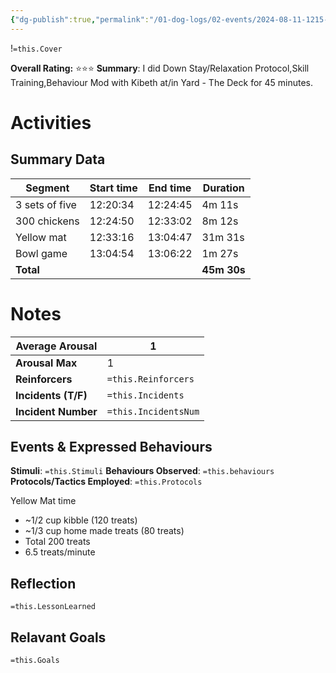 ```yaml
---
{"dg-publish":true,"permalink":"/01-dog-logs/02-events/2024-08-11-1215-kibeth-multi/","tags":["#Doggos/Activity"],"noteIcon":"","created":"2024-08-11T12:14:48.480-03:00","updated":"2024-08-11T21:04:13.238-03:00"}
---
```


!`=this.Cover`

**Overall Rating:** ⭐️⭐️⭐️
**Summary**: I did Down Stay/Relaxation Protocol,Skill Training,Behaviour Mod with Kibeth at/in Yard - The Deck for 45 minutes.
# Activities

## Summary Data

| Segment        | Start time | End time | Duration    |
| -------------- | ---------- | -------- | ----------- |
| 3 sets of five | 12:20:34   | 12:24:45 | 4m 11s      |
| 300 chickens   | 12:24:50   | 12:33:02 | 8m 12s      |
| Yellow mat     | 12:33:16   | 13:04:47 | 31m 31s     |
| Bowl game      | 13:04:54   | 13:06:22 | 1m 27s      |
| **Total**      |            |          | **45m 30s** |

# Notes

| **Average Arousal** | 1   |
| ------------------- | -------------------- |
| **Arousal Max**     | 1   |
| **Reinforcers**     | `=this.Reinforcers`  |
| **Incidents (T/F)** | `=this.Incidents`    |
| **Incident Number** | `=this.IncidentsNum` |
## Events & Expressed Behaviours
**Stimuli**: `=this.Stimuli`
**Behaviours Observed**: `=this.behaviours`
**Protocols/Tactics Employed**: `=this.Protocols`

Yellow Mat time  
- ~1/2 cup kibble (120 treats)
- ~1/3 cup home made treats (80 treats)
- Total 200 treats
- 6.5 treats/minute

## Reflection
`=this.LessonLearned`

## Relavant Goals
`=this.Goals`